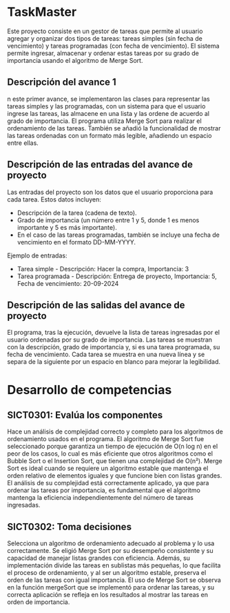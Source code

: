 # TaskMaster
Este proyecto consiste en un gestor de tareas que permite al usuario agregar y organizar dos tipos de tareas: tareas simples (sin fecha de vencimiento) y tareas programadas (con fecha de vencimiento). El sistema permite ingresar, almacenar y ordenar estas tareas por su grado de importancia usando el algoritmo de Merge Sort.

## Descripción del avance 1
n este primer avance, se implementaron las clases para representar las tareas simples y las programadas, con un sistema para que el usuario ingrese las tareas, las almacene en una lista y las ordene de acuerdo al grado de importancia. El programa utiliza Merge Sort para realizar el ordenamiento de las tareas. También se añadió la funcionalidad de mostrar las tareas ordenadas con un formato más legible, añadiendo un espacio entre ellas.

## Descripción de las entradas del avance de proyecto
Las entradas del proyecto son los datos que el usuario proporciona para cada tarea. Estos datos incluyen:
- Descripción de la tarea (cadena de texto).
- Grado de importancia (un número entre 1 y 5, donde 1 es menos importante y 5 es más importante).
- En el caso de las tareas programadas, también se incluye una fecha de vencimiento en el formato DD-MM-YYYY.

Ejemplo de entradas:
- Tarea simple - Descripción: Hacer la compra, Importancia: 3
- Tarea programada - Descripción: Entrega de proyecto, Importancia: 5, Fecha de vencimiento: 20-09-2024

## Descripción de las salidas del avance de proyecto
El programa, tras la ejecución, devuelve la lista de tareas ingresadas por el usuario ordenadas por su grado de importancia. Las tareas se muestran con la descripción, grado de importancia y, si es una tarea programada, su fecha de vencimiento. Cada tarea se muestra en una nueva línea y se separa de la siguiente por un espacio en blanco para mejorar la legibilidad.

# Desarrollo de competencias
## SICT0301: Evalúa los componentes
Hace un análisis de complejidad correcto y completo para los algoritmos de ordenamiento usados en el programa.
El algoritmo de Merge Sort fue seleccionado porque garantiza un tiempo de ejecución de O(n log n) en el peor de los casos, lo cual es más eficiente que otros algoritmos como el Bubble Sort o el Insertion Sort, que tienen una complejidad de O(n²). 
Merge Sort es ideal cuando se requiere un algoritmo estable que mantenga el orden relativo de elementos iguales y que funcione bien con listas grandes. 
El análisis de su complejidad está correctamente aplicado, ya que para ordenar las tareas por importancia, es fundamental que el algoritmo mantenga la eficiencia independientemente del número de tareas ingresadas.

## SICT0302: Toma decisiones
Selecciona un algoritmo de ordenamiento adecuado al problema y lo usa correctamente.
Se eligió Merge Sort por su desempeño consistente y su capacidad de manejar listas grandes con eficiencia. 
Además, su implementación divide las tareas en sublistas más pequeñas, lo que facilita el proceso de ordenamiento, y al ser un algoritmo estable, preserva el orden de las tareas con igual importancia. 
El uso de Merge Sort se observa en la función mergeSort que se implementó para ordenar las tareas, y su correcta aplicación se refleja en los resultados al mostrar las tareas en orden de importancia.
